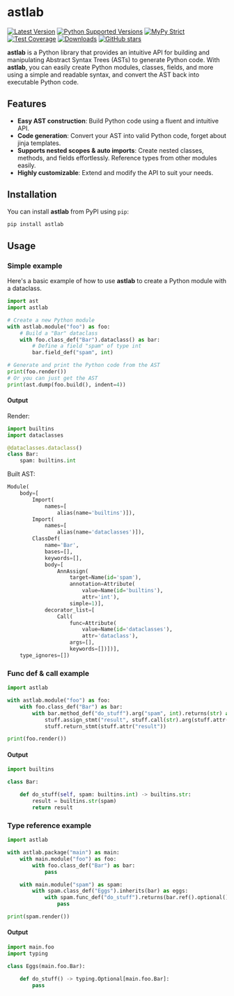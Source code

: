 # astlab

[![Latest Version](https://img.shields.io/pypi/v/astlab.svg)](https://pypi.python.org/pypi/astlab)
[![Python Supported Versions](https://img.shields.io/pypi/pyversions/astlab.svg)](https://pypi.python.org/pypi/astlab)
[![MyPy Strict](https://img.shields.io/badge/mypy-strict-blue)](https://mypy.readthedocs.io/en/stable/getting_started.html#strict-mode-and-configuration)
[![Test Coverage](https://codecov.io/gh/zerlok/astlab/branch/main/graph/badge.svg)](https://codecov.io/gh/zerlok/astlab)
[![Downloads](https://img.shields.io/pypi/dm/astlab.svg)](https://pypistats.org/packages/astlab)
[![GitHub stars](https://img.shields.io/github/stars/zerlok/astlab)](https://github.com/zerlok/astlab/stargazers)

**astlab** is a Python library that provides an intuitive API for building and manipulating Abstract Syntax Trees (ASTs) to generate Python code. With **astlab**, you can easily create Python modules, classes, fields, and more using a simple and readable syntax, and convert the AST back into executable Python code.

## Features

- **Easy AST construction**: Build Python code using a fluent and intuitive API.
- **Code generation**: Convert your AST into valid Python code, forget about jinja templates.
- **Supports nested scopes & auto imports**: Create nested classes, methods, and fields effortlessly. Reference types from other modules easily.
- **Highly customizable**: Extend and modify the API to suit your needs.

## Installation

You can install **astlab** from PyPI using `pip`:

```bash
pip install astlab
```

## Usage

### Simple example

Here's a basic example of how to use **astlab** to create a Python module with a dataclass.

```python
import ast
import astlab

# Create a new Python module
with astlab.module("foo") as foo:
    # Build a "Bar" dataclass
    with foo.class_def("Bar").dataclass() as bar:
        # Define a field "spam" of type int
        bar.field_def("spam", int)

# Generate and print the Python code from the AST
print(foo.render())
# Or you can just get the AST
print(ast.dump(foo.build(), indent=4))
```

#### Output

Render:

```python
import builtins
import dataclasses

@dataclasses.dataclass()
class Bar:
    spam: builtins.int
```

Built AST:

```python
Module(
    body=[
        Import(
            names=[
                alias(name='builtins')]),
        Import(
            names=[
                alias(name='dataclasses')]),
        ClassDef(
            name='Bar',
            bases=[],
            keywords=[],
            body=[
                AnnAssign(
                    target=Name(id='spam'),
                    annotation=Attribute(
                        value=Name(id='builtins'),
                        attr='int'),
                    simple=1)],
            decorator_list=[
                Call(
                    func=Attribute(
                        value=Name(id='dataclasses'),
                        attr='dataclass'),
                    args=[],
                    keywords=[])])],
    type_ignores=[])
```

### Func def & call example

```python
import astlab

with astlab.module("foo") as foo:
    with foo.class_def("Bar") as bar:
        with bar.method_def("do_stuff").arg("spam", int).returns(str) as stuff:
            stuff.assign_stmt("result", stuff.call(str).arg(stuff.attr("spam")))
            stuff.return_stmt(stuff.attr("result"))

print(foo.render())
```

#### Output

```python
import builtins

class Bar:

    def do_stuff(self, spam: builtins.int) -> builtins.str:
        result = builtins.str(spam)
        return result
```

### Type reference example

```python
import astlab

with astlab.package("main") as main:
    with main.module("foo") as foo:
        with foo.class_def("Bar") as bar:
            pass

    with main.module("spam") as spam:
        with spam.class_def("Eggs").inherits(bar) as eggs:
            with spam.func_def("do_stuff").returns(bar.ref().optional()) as stuff:
                pass

print(spam.render())
```

#### Output

```python
import main.foo
import typing

class Eggs(main.foo.Bar):

    def do_stuff() -> typing.Optional[main.foo.Bar]:
        pass
```
